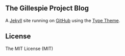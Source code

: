## The Gillespie Project Blog

A [Jekyll](http://jekyllrb.com) site running on [GitHub](http://www.github.com)
using the [Type Theme](https://rohanchandra.github.io/project/type/).

## License

The MIT License (MIT)
